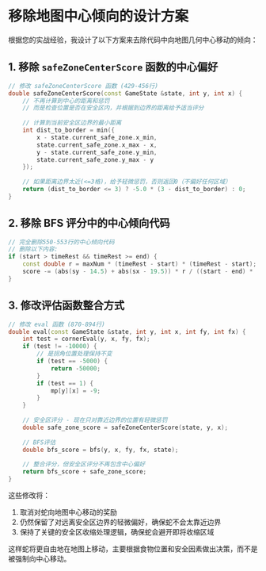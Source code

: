 # 移除地图中心倾向的设计方案

根据您的实战经验，我设计了以下方案来去除代码中向地图几何中心移动的倾向：

## 1. 移除 `safeZoneCenterScore` 函数的中心偏好

```cpp
// 修改 safeZoneCenterScore 函数 (429-456行)
double safeZoneCenterScore(const GameState &state, int y, int x) {
    // 不再计算到中心的距离和惩罚
    // 而是检查位置是否在安全区内，并根据到边界的距离给予适当评分
  
    // 计算到当前安全区边界的最小距离
    int dist_to_border = min({
        x - state.current_safe_zone.x_min,
        state.current_safe_zone.x_max - x,
        y - state.current_safe_zone.y_min,
        state.current_safe_zone.y_max - y
    });
  
    // 如果距离边界太近(<=3格)，给予轻微惩罚，否则返回0（不偏好任何区域）
    return (dist_to_border <= 3) ? -5.0 * (3 - dist_to_border) : 0;
}
```

## 2. 移除 BFS 评分中的中心倾向代码

```cpp
// 完全删除550-553行的中心倾向代码
// 删除以下内容:
if (start > timeRest && timeRest >= end) {
    const double r = maxNum * (timeRest - start) * (timeRest - start);
    score -= (abs(sy - 14.5) + abs(sx - 19.5)) * r / ((start - end) * (start - end));
}
```

## 3. 修改评估函数整合方式

```cpp
// 修改 eval 函数 (870-894行)
double eval(const GameState &state, int y, int x, int fy, int fx) {
    int test = cornerEval(y, x, fy, fx);
    if (test != -10000) {
        // 是拐角位置处理保持不变
        if (test == -5000) {
            return -50000;
        }
        if (test == 1) {
            mp[y][x] = -9;
        }
    }
  
    // 安全区评分 - 现在只对靠近边界的位置有轻微惩罚
    double safe_zone_score = safeZoneCenterScore(state, y, x);
  
    // BFS评估
    double bfs_score = bfs(y, x, fy, fx, state);
  
    // 整合评分，但安全区评分不再包含中心偏好
    return bfs_score + safe_zone_score;
}
```

这些修改将：

1. 取消对蛇向地图中心移动的奖励
2. 仍然保留了对远离安全区边界的轻微偏好，确保蛇不会太靠近边界
3. 保持了关键的安全区收缩处理逻辑，确保蛇会避开即将收缩区域

这样蛇将更自由地在地图上移动，主要根据食物位置和安全因素做出决策，而不是被强制向中心移动。
